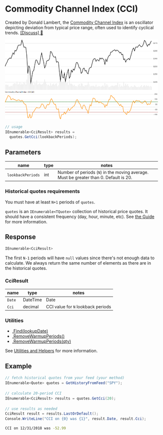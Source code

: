 ﻿# Commodity Channel Index (CCI)

Created by Donald Lambert, the [Commodity Channel Index](https://en.wikipedia.org/wiki/Commodity_channel_index) is an oscillator depicting deviation from typical price range, often used to identify cyclical trends.
[[Discuss] :speech_balloon:](https://github.com/DaveSkender/Stock.Indicators/discussions/265 "Community discussion about this indicator")

![image](chart.png)

```csharp
// usage
IEnumerable<CciResult> results =
  quotes.GetCci(lookbackPeriods);  
```

## Parameters

| name | type | notes
| -- |-- |--
| `lookbackPeriods` | int | Number of periods (`N`) in the moving average.  Must be greater than 0.  Default is 20.

### Historical quotes requirements

You must have at least `N+1` periods of `quotes`.

`quotes` is an `IEnumerable<TQuote>` collection of historical price quotes.  It should have a consistent frequency (day, hour, minute, etc).  See [the Guide](../../docs/GUIDE.md) for more information.

## Response

```csharp
IEnumerable<CciResult>
```

The first `N-1` periods will have `null` values since there's not enough data to calculate.  We always return the same number of elements as there are in the historical quotes.

### CciResult

| name | type | notes
| -- |-- |--
| `Date` | DateTime | Date
| `Cci` | decimal | CCI value for `N` lookback periods

### Utilities

- [.Find(lookupDate)](../../docs/UTILITIES.md#find-indicator-result-by-date)
- [.RemoveWarmupPeriods()](../../docs/UTILITIES.md#remove-warmup-periods)
- [.RemoveWarmupPeriods(qty)](../../docs/UTILITIES.md#remove-warmup-periods)

See [Utilities and Helpers](../../docs/UTILITIES.md#content) for more information.

## Example

```csharp
// fetch historical quotes from your feed (your method)
IEnumerable<Quote> quotes = GetHistoryFromFeed("SPY");

// calculate 20-period CCI
IEnumerable<CciResult> results = quotes.GetCci(20);

// use results as needed
CciResult result = results.LastOrDefault();
Console.WriteLine("CCI on {0} was {1}", result.Date, result.Cci);
```

```bash
CCI on 12/31/2018 was -52.99
```
